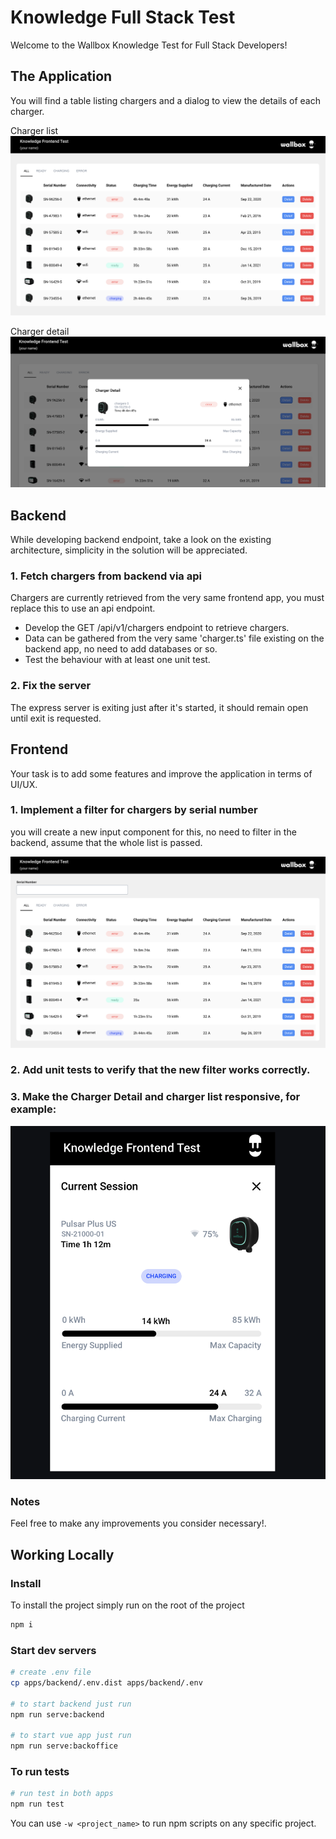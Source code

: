 # Knowledge Full Stack Test
Welcome to the Wallbox Knowledge Test for Full Stack Developers!

## The Application
You will find a table listing chargers and a dialog to view the details of each charger.

Charger list
![current charger list](/design/current_charger_list.png)

Charger detail
![charger detail](/design/charger-detail.png)

## Backend
While developing backend endpoint, take a look on the existing architecture, simplicity in the solution will be 
appreciated.

### 1. Fetch chargers from backend via api
Chargers are currently retrieved from the very same frontend app, you must
replace this to use an api endpoint.

- Develop the GET /api/v1/chargers endpoint to retrieve chargers.
- Data can be gathered from the very same 'charger.ts' file existing on the backend app, no need to add databases or so.
- Test the behaviour with at least one unit test.

### 2. Fix the server
The express server is exiting just after it's started, it should remain open until exit is requested.

## Frontend
Your task is to add some features and improve the application in terms of UI/UX.

### 1. Implement a filter for chargers by serial number
you will create a new input component for this, no need to filter in the backend,
assume that the whole list is passed.

![charger list + filter](/design/charger_list_filter.png)

### 2. Add unit tests to verify that the new filter works correctly.

### 3. Make the Charger Detail and charger list responsive, for example:

![charger detail responsive](/design/charger_detail_mobile.png)

### Notes
Feel free to make any improvements you consider necessary!.

## Working Locally

### Install
To install the project simply run on the root of the project
```sh
npm i
```

### Start dev servers

```sh
# create .env file
cp apps/backend/.env.dist apps/backend/.env
 
# to start backend just run
npm run serve:backend

# to start vue app just run
npm run serve:backoffice
```

### To run tests
```sh
# run test in both apps
npm run test
```

You can use `-w <project_name>` to run npm scripts on any specific project.
